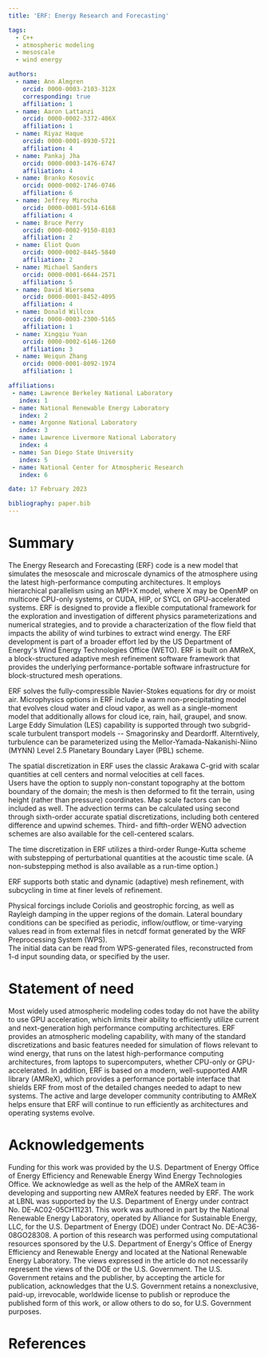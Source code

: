 ```yaml
---
title: 'ERF: Energy Research and Forecasting'

tags:
  - C++
  - atmospheric modeling
  - mesoscale
  - wind energy

authors:
  - name: Ann Almgren
    orcid: 0000-0003-2103-312X
    corresponding: true
    affiliation: 1
  - name: Aaron Lattanzi
    orcid: 0000-0002-3372-406X
    affiliation: 1
  - name: Riyaz Haque
    orcid: 0000-0001-8930-5721
    affiliation: 4
  - name: Pankaj Jha
    orcid: 0000-0003-1476-6747
    affiliation: 4
  - name: Branko Kosovic
    orcid: 0000-0002-1746-0746
    affiliation: 6
  - name: Jeffrey Mirocha
    orcid: 0000-0001-5914-6168
    affiliation: 4
  - name: Bruce Perry
    orcid: 0000-0002-9150-8103
    affiliation: 2
  - name: Eliot Quon
    orcid: 0000-0002-8445-5840
    affiliation: 2
  - name: Michael Sanders
    orcid: 0000-0001-6644-2571
    affiliation: 5
  - name: David Wiersema
    orcid: 0000-0001-8452-4095
    affiliation: 4
  - name: Donald Willcox
    orcid: 0000-0003-2300-5165
    affiliation: 1
  - name: Xingqiu Yuan
    orcid: 0000-0002-6146-1260
    affiliation: 3
  - name: Weiqun Zhang
    orcid: 0000-0001-8092-1974
    affiliation: 1

affiliations:
 - name: Lawrence Berkeley National Laboratory
   index: 1
 - name: National Renewable Energy Laboratory
   index: 2
 - name: Argonne National Laboratory
   index: 3
 - name: Lawrence Livermore National Laboratory
   index: 4
 - name: San Diego State University
   index: 5
 - name: National Center for Atmospheric Research
   index: 6

date: 17 February 2023

bibliography: paper.bib
---
```


# Summary

The Energy Research and Forecasting (ERF) code is a new model that simulates the mesoscale and microscale
dynamics of the atmosphere using the latest high-performance computing architectures.  It employs
hierarchical parallelism using an MPI+X model, where X may be OpenMP on multicore CPU-only systems,
or CUDA, HIP, or SYCL on GPU-accelerated systems.  ERF is designed to provide a flexible
computational framework for the exploration and investigation of different physics parameterizations 
and numerical strategies, and to provide a characterization of the flow field that impacts the 
ability of wind turbines to extract wind energy.  The ERF development is part of a broader effort 
led by the US Department of Energy's Wind Energy Technologies Office (WETO).
ERF is built on AMReX, a block-structured adaptive mesh refinement software framework that
provides the underlying performance-portable software infrastructure for block-structured mesh operations. 

ERF solves the fully-compressible Navier-Stokes equations for
dry or moist air.  Microphysics options in ERF include a warm non-precipitating model
that evolves cloud water and cloud vapor, as well as a single-moment model that 
additionally allows for cloud ice, rain, hail, graupel, and snow.
Large Eddy Simulation (LES) capability is supported through two subgrid-scale turbulent transport models --
Smagorinsky and Deardorff.  Alterntively, turbulence can be parameterized using the Mellor-Yamada-Nakanishi-Niino
(MYNN) Level 2.5 Planetary Boundary Layer (PBL) scheme.

The spatial discretization in ERF uses the classic Arakawa C-grid with 
scalar quantities at cell centers and normal velocities at cell faces.  
Users have the option to supply non-constant topography at the bottom 
boundary of the domain; the mesh is then deformed to fit the terrain,
using height (rather than pressure) coordinates.  Map scale factors
can be included as well.  The advection
terms can be calculated using second through sixth-order accurate
spatial discretizations, including both centered difference and upwind 
schemes.  Third- and fifth-order WENO advection schemes are also
available for the cell-centered scalars.

The time discretization in ERF utilizes a third-order Runge-Kutta scheme with 
substepping of perturbational quantities at the acoustic time scale. 
(A non-substepping method is also available as a run-time option.)

ERF supports both static and dynamic (adaptive) mesh refinement,
with subcycling in time at finer levels of refinement.

Physical forcings include Coriolis and geostrophic forcing, as well as 
Rayleigh damping in the upper regions of the domain.  Lateral boundary
conditions can be specified as periodic, inflow/outflow, or time-varying
values read in from external files
in netcdf format generated by the WRF Preprocessing System (WPS).   
The initial data can be read from  WPS-generated files,
reconstructed from 1-d input sounding data, or specified by the user.

# Statement of need

Most widely used atmospheric modeling codes today do not have the 
ability to use GPU acceleration, which limits their ability to 
efficiently utilize current and next-generation high performance computing 
architectures.  ERF provides an atmospheric modeling capability, with 
many of the standard discretizations and basic features needed for simulation of 
flows relevant to wind energy, that runs on the latest high-performance 
computing architectures, from laptops to supercomputers, 
whether CPU-only or GPU-accelerated.
In addition, ERF is based on a modern, well-supported AMR library (AMReX),
which provides a performance portable interface that shields ERF
from most of the detailed changes needed to adapt to new systems.
The active and large developer community contributing to AMReX helps ensure
that ERF will continue to run efficiently as architectures and operating systems
evolve.

# Acknowledgements

Funding for this work was provided by the U.S. Department of Energy
Office of Energy Efficiency and Renewable Energy Wind Energy Technologies Office.
We acknowledge as well as the help of the AMReX team
in developing and supporting new AMReX features needed by ERF.
The work at LBNL was supported by the U.S. Department of Energy
under contract No. DE-AC02-05CH11231. This work was authored in part by the
National Renewable Energy Laboratory, operated by Alliance for Sustainable Energy, LLC,
for the U.S. Department of Energy (DOE) under Contract No. DE-AC36-08GO28308.
A portion of this research was performed using computational resources sponsored by the
U.S. Department of Energy's Office of Energy Efficiency and Renewable Energy and located
at the National Renewable Energy Laboratory.
The views expressed in the article do not necessarily represent the views of the DOE or the U.S. Government.
The U.S. Government retains and the publisher, by accepting the article for publication,
acknowledges that the U.S. Government retains a nonexclusive, paid-up, irrevocable, worldwide license to
publish or reproduce the published form of this work, or allow others to do so, for U.S. Government purposes.

# References
